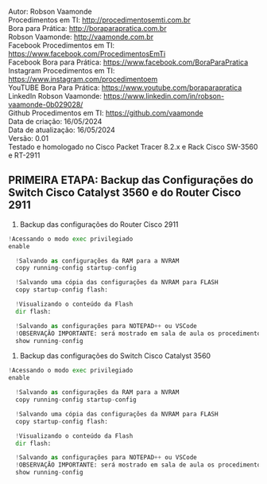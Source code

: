 Autor: Robson Vaamonde<br>
Procedimentos em TI: http://procedimentosemti.com.br<br>
Bora para Prática: http://boraparapratica.com.br<br>
Robson Vaamonde: http://vaamonde.com.br<br>
Facebook Procedimentos em TI: https://www.facebook.com/ProcedimentosEmTi<br>
Facebook Bora para Prática: https://www.facebook.com/BoraParaPratica<br>
Instagram Procedimentos em TI: https://www.instagram.com/procedimentoem<br>
YouTUBE Bora Para Prática: https://www.youtube.com/boraparapratica<br>
LinkedIn Robson Vaamonde: https://www.linkedin.com/in/robson-vaamonde-0b029028/<br>
Github Procedimentos em TI: https://github.com/vaamonde<br>
Data de criação: 16/05/2024<br>
Data de atualização: 16/05/2024<br>
Versão: 0.01<br>
Testado e homologado no Cisco Packet Tracer 8.2.x e Rack Cisco SW-3560 e RT-2911

## PRIMEIRA ETAPA: Backup das Configurações do Switch Cisco Catalyst 3560 e do Router Cisco 2911

01. Backup das configurações do Router Cisco 2911

```python
!Acessando o modo exec privilegiado
enable

  !Salvando as configurações da RAM para a NVRAM
  copy running-config startup-config

  !Salvando uma cópia das configurações da NVRAM para FLASH
  copy startup-config flash:

  !Visualizando o conteúdo da Flash
  dir flash:

  !Salvando as configurações para NOTEPAD++ ou VSCode
  !OBSERVAÇÃO IMPORTANTE: será mostrado em sala de aula os procedimentos
  show running-config
```

01. Backup das configurações do Switch Cisco Catalyst 3560

```python
!Acessando o modo exec privilegiado
enable

  !Salvando as configurações da RAM para a NVRAM
  copy running-config startup-config

  !Salvando uma cópia das configurações da NVRAM para FLASH
  copy startup-config flash:

  !Visualizando o conteúdo da Flash
  dir flash:

  !Salvando as configurações para NOTEPAD++ ou VSCode
  !OBSERVAÇÃO IMPORTANTE: será mostrado em sala de aula os procedimentos
  show running-config
```